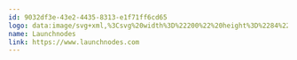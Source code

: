 ```yaml
---
id: 9032df3e-43e2-4435-8313-e1f71ff6cd65
logo: data:image/svg+xml,%3Csvg%20width%3D%22200%22%20height%3D%2284%22%20viewBox%3D%220%200%20200%2084%22%20fill%3D%22none%22%20xmlns%3D%22http%3A%2F%2Fwww.w3.org%2F2000%2Fsvg%22%3E%0A%3Cg%20clip-path%3D%22url(%23clip0_1275_367)%22%3E%0A%3Cpath%20d%3D%22M45.6333%2048.2219C45.5749%2048.2796%2044.2306%2049.7227%2044.289%2049.6073C43.8215%2050.1268%2042.8863%2050.1845%2042.2434%2049.665L42.185%2049.6073C41.6005%2049.0878%2041.5421%2048.1642%2042.0681%2047.5869C42.0681%2047.5869%2042.0681%2047.5292%2042.1265%2047.5292H42.2434L43.1201%2046.5479L43.4123%2046.2016L41.8927%2044.8162L38.4444%2048.5682C37.2755%2050.2999%2038.7951%2053.3016%2038.7951%2053.417C43.5877%2054.9755%2043.5877%2053.3016%2047.1529%2049.665L45.6333%2048.2219Z%22%20fill%3D%22black%22%2F%3E%0A%3Cpath%20d%3D%22M43.2953%2034.3106C43.3343%2034.3106%2043.3343%2034.3106%2043.2953%2034.3106C43.3538%2034.3683%2046.1592%2037.3122%2045.9838%2037.139L43.7044%2040.8333C43.7629%2040.891%2050.718%2044.9894%2050.6596%2044.9317C62.5826%2037.9471%2048.9062%2045.9707%2057.6147%2040.8333L55.3353%2037.139C55.2768%2037.0813%2054.4001%2035.6382%2054.4586%2035.6959L50.718%2029.4618L46.8605%2035.7537C46.8021%2035.6959%2044.4058%2033.1561%2044.5227%2033.3293C44.5811%2033.2715%2044.6396%2033.1561%2044.698%2033.0984C45.1656%2032.1171%2045.0487%2030.9626%2044.2889%2030.0968L43.2953%2029.0577L42.9446%2029.4041L41.3666%2030.8472L39.7885%2032.2902L40.7237%2033.2715C46.0423%2028.4228%2040.373%2033.6179%2043.8798%2030.3854L43.0615%2029.5772L43.8798%2030.4431C44.4642%2031.0781%2044.5811%2031.8862%2044.2889%2032.6366C44.0551%2033.2138%2043.5291%2033.7333%2042.8862%2033.9065C42.1264%2034.1374%2041.3081%2033.9065%2040.7237%2033.3293L39.7885%2032.2902L39.3794%2032.6366L40.373%2033.6756C41.1328%2034.4837%2042.3017%2034.7146%2043.2953%2034.3106ZM49.7829%2032.8675V37.0813C47.6203%2038.0626%2046.5099%2038.5244%2046.2176%2038.6975C46.9774%2037.4276%2048.9646%2034.1951%2049.7829%2032.8675Z%22%20fill%3D%22black%22%2F%3E%0A%3Cpath%20d%3D%22M62.7578%2048.5682L59.3095%2044.8162L57.7899%2046.2016L58.0821%2046.5479L58.9588%2047.5292L59.0173%2047.5869L59.0757%2047.6447C59.6017%2048.2796%2059.5433%2049.1455%2058.9588%2049.665L58.9004%2049.7227C58.3159%2050.2422%2057.4977%2050.2422%2056.9132%2049.7227L56.8547%2049.665L56.7379%2049.4918L55.5689%2048.2219L54.0493%2049.6073L57.4977%2053.3016C58.8419%2054.3406%2061.2382%2053.6479%2062.4072%2053.3593C62.4072%2053.3593%2063.8683%2050.2999%2062.7578%2048.5682Z%22%20fill%3D%22black%22%2F%3E%0A%3Cpath%20d%3D%22M59.1928%2031.8284L60.1279%2030.7894L58.5499%2029.3463L57.6147%2030.3853C57.6732%2030.4431%2059.3097%2031.8861%2059.1928%2031.8284Z%22%20fill%3D%22black%22%2F%3E%0A%3Cpath%20d%3D%22M55.4522%2037.1967C55.5107%2037.139%2058.3161%2034.1374%2058.1407%2034.3106C59.1928%2034.7146%2060.3617%2034.4837%2061.1215%2033.6179L62.1151%2032.5789L61.706%2032.2325L60.1279%2030.7894L59.1928%2031.8284C59.2512%2031.8862%2060.8877%2033.387%2060.7708%2033.2715C60.1864%2033.8488%2059.3681%2034.0797%2058.6083%2033.8488C58.3161%2033.7333%2058.0239%2033.6179%2057.7901%2033.387C57.5563%2033.1561%2057.3809%2032.8675%2057.2641%2032.5789C56.9718%2031.8284%2057.0887%2031.0203%2057.6732%2030.3854L58.6083%2029.3463L58.1992%2029L57.2056%2030.039C56.4458%2030.8471%2056.3289%2032.0593%2056.7965%2033.0406C56.8549%2033.0984%2056.9134%2033.2138%2056.9718%2033.2715C56.9134%2033.3293%2054.4586%2035.9268%2054.634%2035.7536C54.5755%2035.8114%2055.5107%2037.2544%2055.4522%2037.1967Z%22%20fill%3D%22black%22%2F%3E%0A%3Cpath%20d%3D%22M54.7507%2046.317C56.9716%2048.6837%2057.4392%2049.2032%2057.3807%2049.2032C57.4392%2049.2609%2057.4976%2049.2609%2057.6145%2049.3187H57.9068C58.1405%2049.3187%2058.3159%2049.2032%2058.4328%2049.0878C59.1341%2048.4528%2058.199%2047.6447%2058.3743%2047.8756C58.3159%2047.8178%2055.5689%2044.874%2055.6273%2044.9317C57.3807%2042.5073%2056.3287%2044.0081%2057.6145%2042.161C56.9716%2042.5073%2051.2439%2045.8552%2050.6594%2046.2016C50.601%2046.1439%2043.6458%2042.1032%2043.7043%2042.161C43.7627%2042.2187%2045.633%2044.874%2045.633%2044.8162C44.6979%2045.7975%2042.8276%2047.8178%2042.7691%2047.8756V47.991L42.7107%2048.0487C42.4185%2048.3951%2042.4769%2048.8569%2042.7691%2049.1455C43.2367%2049.4918%2043.412%2049.3187%2043.8212%2049.1455L43.9381%2049.03C43.9965%2048.9723%2046.6266%2046.0861%2046.5681%2046.2016C47.9124%2048.1065%2049.4905%2050.2999%2050.7178%2051.9162C52.2959%2049.7227%2054.0493%2047.2406%2054.7507%2046.317ZM49.7827%2048.9146C49.7243%2048.8569%2047.0942%2045.1626%2047.2111%2045.3357C47.2695%2045.3935%2049.958%2046.952%2049.7827%2046.8365V48.9146Z%22%20fill%3D%22black%22%2F%3E%0A%3Cpath%20d%3D%22M79.9413%2047.991H73.5122V37.6008H74.9734V46.8365H79.7075L79.9413%2047.991ZM82.2792%2045.8552C82.2792%2046.1438%2082.3961%2046.4325%2082.5714%2046.6634C82.8052%2046.8942%2083.0974%2047.0097%2083.5066%2047.0097C83.9157%2047.0097%2084.2664%2046.8942%2084.5586%2046.7211C84.9093%2046.5479%2085.2015%2046.317%2085.4353%2046.0284V44.5276H83.6234C83.1559%2044.5276%2082.8052%2044.643%2082.5714%2044.9317C82.3961%2045.2203%2082.2792%2045.5089%2082.2792%2045.8552ZM81.4025%2041.0642C81.6947%2040.891%2082.1038%2040.7178%2082.6299%2040.6024C83.1559%2040.4869%2083.6234%2040.4292%2083.9157%2040.4292C84.7924%2040.4292%2085.4937%2040.6601%2086.0782%2041.1219C86.6627%2041.5837%2086.9549%2042.2187%2086.9549%2042.9691V47.991H86.1366C86.0782%2047.8755%2086.0197%2047.7601%2085.9613%2047.6446C85.9029%2047.5292%2085.8444%2047.4138%2085.786%2047.2983C85.5522%2047.5292%2085.2015%2047.7024%2084.7924%2047.9333C84.3832%2048.1064%2083.9741%2048.2219%2083.565%2048.2219C82.6883%2048.2219%2082.0454%2047.991%2081.5778%2047.5869C81.1687%2047.1251%2080.9349%2046.6056%2080.9349%2045.9129C80.9349%2045.1625%2081.1687%2044.5853%2081.6947%2044.239C82.2207%2043.8349%2082.8636%2043.6617%2083.6819%2043.6617H85.4353C85.4353%2043.1422%2085.3184%2042.7382%2085.1431%2042.3341C84.9093%2041.9878%2084.5586%2041.7569%2083.9741%2041.7569C83.5066%2041.7569%2083.1559%2041.8146%2082.7467%2041.93C82.3961%2042.0455%2082.0454%2042.1609%2081.8116%2042.2764L81.4025%2041.0642ZM94.2023%2047.2406C93.8516%2047.5292%2093.5009%2047.8178%2093.0333%2047.991C92.5658%2048.1642%2092.1566%2048.2796%2091.7475%2048.2796C90.8124%2048.2796%2090.1694%2048.0487%2089.7603%2047.5292C89.3512%2047.0097%2089.1174%2046.317%2089.1174%2045.5666V40.6601H90.637V45.4512C90.637%2045.9129%2090.7539%2046.317%2090.9877%2046.6056C91.2215%2046.8942%2091.5722%2047.0674%2092.0982%2047.0674C92.3904%2047.0674%2092.6826%2047.0097%2093.0333%2046.8365C93.384%2046.6634%2093.7347%2046.4902%2094.0269%2046.2016V40.6024H95.4881V47.991H94.6114L94.2023%2047.2406ZM98.9949%2041.5837C99.2871%2041.2374%2099.7547%2040.9487%20100.222%2040.7178C100.748%2040.4869%20101.216%2040.3715%20101.625%2040.3715C102.56%2040.3715%20103.203%2040.6601%20103.612%2041.1796C104.021%2041.6991%20104.255%2042.3341%20104.255%2043.1422V47.991H102.794V43.2577C102.794%2042.7382%20102.677%2042.3341%20102.443%2042.0455C102.209%2041.7569%20101.859%2041.5837%20101.391%2041.5837C101.099%2041.5837%20100.748%2041.6991%20100.281%2041.8723C99.8716%2042.0455%2099.5209%2042.3341%2099.2286%2042.6227V47.991H97.7675V40.6024H98.5857L98.9949%2041.5837ZM109.691%2041.6414C108.989%2041.6414%20108.463%2041.8723%20108.113%2042.3918C107.762%2042.9113%20107.586%2043.4886%20107.586%2044.239C107.586%2044.9894%20107.762%2045.6821%20108.054%2046.1438C108.405%2046.6634%20108.931%2046.8942%20109.632%2046.8942C110.1%2046.8942%20110.45%2046.8365%20110.684%2046.7788C110.976%2046.6634%20111.269%2046.5479%20111.561%2046.4325L112.028%2047.4715C111.678%2047.7024%20111.269%2047.8755%20110.801%2047.991C110.333%2048.1064%20109.924%2048.1642%20109.632%2048.1642C108.463%2048.1642%20107.586%2047.8178%20107.002%2047.0674C106.418%2046.317%20106.067%2045.3934%20106.067%2044.239C106.067%2043.0845%20106.418%2042.1609%20107.002%2041.4105C107.645%2040.6601%20108.522%2040.3138%20109.691%2040.3138C109.983%2040.3138%20110.392%2040.3715%20110.859%2040.4869C111.327%2040.6024%20111.736%2040.7756%20112.087%2041.0065L111.678%2042.0455C111.386%2041.93%20111.093%2041.8146%20110.801%2041.6991C110.509%2041.6991%20110.1%2041.6414%20109.691%2041.6414ZM115.301%2041.4105C115.594%2041.1219%20116.003%2040.8333%20116.47%2040.6601C116.938%2040.4292%20117.347%2040.3715%20117.756%2040.3715C118.691%2040.3715%20119.334%2040.6601%20119.743%2041.1796C120.152%2041.6991%20120.386%2042.3341%20120.386%2043.1422V47.991H118.925V43.2577C118.925%2042.7382%20118.808%2042.3341%20118.574%2042.0455C118.341%2041.7569%20117.99%2041.5837%20117.464%2041.5837C117.172%2041.5837%20116.821%2041.6991%20116.412%2041.8723C116.003%2042.0455%20115.652%2042.3341%20115.36%2042.6227V47.991H113.899V37.3699L115.36%2037.1967V41.4105H115.301ZM123.893%2041.5837C124.185%2041.2374%20124.653%2040.9487%20125.12%2040.7178C125.646%2040.4869%20126.114%2040.3715%20126.523%2040.3715C127.458%2040.3715%20128.101%2040.6601%20128.51%2041.1796C128.919%2041.6991%20129.153%2042.3341%20129.153%2043.1422V47.991H127.692V43.2577C127.692%2042.7382%20127.575%2042.3341%20127.341%2042.0455C127.108%2041.7569%20126.757%2041.5837%20126.231%2041.5837C125.939%2041.5837%20125.588%2041.6991%20125.12%2041.8723C124.653%2042.0455%20124.361%2042.3341%20124.068%2042.6227V47.991H122.607V40.6024H123.425L123.893%2041.5837ZM134.355%2048.1642C133.244%2048.1642%20132.368%2047.7601%20131.783%2047.0674C131.199%2046.317%20130.907%2045.3934%20130.907%2044.239C130.907%2043.0845%20131.257%2042.1609%20131.842%2041.4682C132.485%2040.7178%20133.361%2040.3715%20134.472%2040.3715C135.641%2040.3715%20136.517%2040.7178%20137.102%2041.4682C137.686%2042.2187%20138.037%2043.1422%20138.037%2044.2967C138.037%2045.4512%20137.686%2046.3747%20137.044%2047.0674C136.459%2047.8178%20135.524%2048.1642%20134.355%2048.1642ZM136.576%2044.3544C136.576%2043.5463%20136.401%2042.9113%20136.108%2042.3918C135.816%2041.8723%20135.29%2041.6414%20134.589%2041.6414C133.887%2041.6414%20133.361%2041.8723%20133.011%2042.3341C132.66%2042.7959%20132.485%2043.4308%20132.485%2044.239C132.485%2045.0471%20132.66%2045.7398%20132.952%2046.2016C133.244%2046.6634%20133.771%2046.8942%20134.472%2046.8942C135.173%2046.8942%20135.699%2046.6634%20136.05%2046.2016C136.401%2045.7975%20136.576%2045.1625%20136.576%2044.3544ZM143.18%2041.5837C142.421%2041.5837%20141.836%2041.8723%20141.544%2042.3918C141.252%2042.9113%20141.076%2043.5463%20141.076%2044.239C141.076%2044.9894%20141.252%2045.6243%20141.544%2046.1438C141.836%2046.6634%20142.421%2046.8942%20143.18%2046.8942C143.473%2046.8942%20143.765%2046.8365%20144.057%2046.7211C144.349%2046.6056%20144.642%2046.4325%20144.934%2046.2016V42.2764C144.642%2042.0455%20144.349%2041.8723%20144.057%2041.7569C143.706%2041.6414%20143.473%2041.5837%20143.18%2041.5837ZM146.395%2037.2544V47.991H145.518L145.109%2047.2983C144.817%2047.5869%20144.408%2047.8178%20143.999%2047.9333C143.59%2048.1064%20143.18%2048.1642%20142.83%2048.1642C141.719%2048.1642%20140.901%2047.8178%20140.375%2047.0674C139.79%2046.317%20139.557%2045.3934%20139.557%2044.2967C139.557%2043.1422%20139.849%2042.2187%20140.433%2041.4682C141.018%2040.7178%20141.836%2040.3138%20142.947%2040.3138C143.239%2040.3138%20143.59%2040.3715%20143.94%2040.4869C144.291%2040.6024%20144.642%2040.7756%20144.934%2040.9487V37.3122L146.395%2037.2544ZM155.162%2044.643H149.843C149.902%2045.3357%20150.136%2045.9129%20150.486%2046.317C150.895%2046.7788%20151.421%2046.952%20152.181%2046.952C152.649%2046.952%20152.999%2046.8942%20153.292%2046.8365C153.584%2046.7211%20153.935%2046.6056%20154.227%2046.4902L154.694%2047.5869C154.344%2047.8178%20153.935%2047.991%20153.409%2048.0487C152.882%2048.1642%20152.473%2048.2219%20152.181%2048.2219C150.895%2048.2219%20149.96%2047.8755%20149.259%2047.1251C148.616%2046.3747%20148.265%2045.4512%20148.265%2044.2967C148.265%2043.1422%20148.557%2042.2187%20149.2%2041.4682C149.843%2040.7178%20150.72%2040.3715%20151.83%2040.3715C153.058%2040.3715%20153.876%2040.7756%20154.402%2041.6414C154.928%2042.5073%20155.162%2043.4886%20155.162%2044.643ZM153.759%2043.604C153.642%2042.9691%20153.467%2042.5073%20153.175%2042.1609C152.882%2041.8146%20152.415%2041.6414%20151.889%2041.6414C151.304%2041.6414%20150.837%2041.8146%20150.545%2042.2187C150.194%2042.565%20150.019%2043.0268%20149.96%2043.6617H153.759V43.604ZM161.24%2042.1609C160.948%2042.0455%20160.656%2041.93%20160.305%2041.8146C160.013%2041.6991%20159.662%2041.6414%20159.253%2041.6414C158.844%2041.6414%20158.552%2041.6991%20158.318%2041.8723C158.084%2042.0455%20157.967%2042.2187%20157.967%2042.5073C157.967%2042.7382%20158.084%2042.9113%20158.376%2043.0845C158.669%2043.2577%20159.019%2043.4308%20159.428%2043.5463C160.071%2043.7772%20160.597%2044.0658%20161.182%2044.4699C161.708%2044.8739%20162%2045.3357%20162%2045.9707C162%2046.6634%20161.766%2047.1829%20161.24%2047.5869C160.714%2047.991%20159.955%2048.1642%20158.961%2048.1642C158.669%2048.1642%20158.201%2048.1064%20157.734%2047.991C157.208%2047.8755%20156.798%2047.7024%20156.506%2047.4715L156.974%2046.3747C157.266%2046.5479%20157.617%2046.6634%20157.967%2046.7211C158.318%2046.8365%20158.669%2046.8365%20158.961%2046.8365C159.429%2046.8365%20159.838%2046.7788%20160.13%2046.6056C160.422%2046.4325%20160.539%2046.2593%20160.539%2045.9707C160.539%2045.6821%20160.364%2045.4512%20160.071%2045.2203C159.779%2044.9894%20159.37%2044.8162%20158.902%2044.643C158.318%2044.4699%20157.734%2044.1812%20157.208%2043.8349C156.682%2043.4886%20156.448%2043.0268%20156.448%2042.3918C156.448%2041.6991%20156.682%2041.1796%20157.208%2040.8333C157.734%2040.4292%20158.435%2040.2561%20159.312%2040.2561C159.604%2040.2561%20160.013%2040.3138%20160.539%2040.4292C161.007%2040.5447%20161.416%2040.7178%20161.766%2040.9487L161.24%2042.1609Z%22%20fill%3D%22black%22%2F%3E%0A%3C%2Fg%3E%0A%3Cdefs%3E%0A%3CclipPath%20id%3D%22clip0_1275_367%22%3E%0A%3Crect%20width%3D%22124%22%20height%3D%2225%22%20fill%3D%22white%22%20transform%3D%22translate(38%2029)%22%2F%3E%0A%3C%2FclipPath%3E%0A%3C%2Fdefs%3E%0A%3C%2Fsvg%3E%0A
name: Launchnodes
link: https://www.launchnodes.com
---
```

